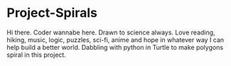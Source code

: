 # Project-Spirals
Hi there. Coder wannabe here. Drawn to science always. Love reading, hiking, music, logic, puzzles, sci-fi, anime and hope in whatever way I can help build a better world. 
Dabbling with python in Turtle to make polygons spiral in this project.
